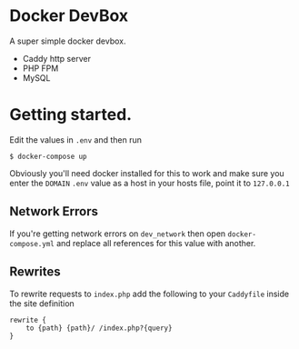 # Docker DevBox
A super simple docker devbox.

- Caddy http server
- PHP FPM
- MySQL

# Getting started.
Edit the values in `.env` and then run
```
$ docker-compose up
```

Obviously you'll need docker installed for this to work and make sure you enter the `DOMAIN` `.env` value as a host in your hosts file, point it to `127.0.0.1`

## Network Errors
If you're getting network errors on `dev_network` then open `docker-compose.yml` and replace all references for this value with another.

## Rewrites
To rewrite requests to `index.php` add the following to your `Caddyfile` inside the site definition

```
rewrite {
    to {path} {path}/ /index.php?{query}
}
```
